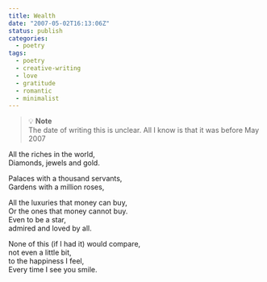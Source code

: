 ```yaml
---
title: Wealth
date: "2007-05-02T16:13:06Z"
status: publish
categories:
  - poetry
tags:
  - poetry
  - creative-writing
  - love
  - gratitude
  - romantic
  - minimalist
---
```


> 💡 **Note**  
> The date of writing this is unclear. All I know is that it was before May 2007

All the riches in the world,\
Diamonds, jewels and gold.

Palaces with a thousand servants,\
Gardens with a million roses,

All the luxuries that money can buy,\
Or the ones that money cannot buy.\
Even to be a star,\
admired and loved by all.

None of this (if I had it) would compare,\
not even a little bit,\
to the happiness I feel,\
Every time I see you smile.
